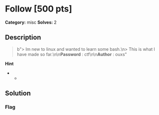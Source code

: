 # Follow [500 pts]

**Category:** misc
**Solves:** 2

## Description
>b"> Im new to linux and wanted to learn some bash.\n> This is what I have made so far.\n\n**Password** : ctf\n\n**Author** : ouxs"

**Hint**
* -

## Solution

### Flag

